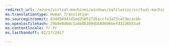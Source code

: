 ```yaml
---
redirect_url: /azure/virtual-machines/windows/sqlclassic/virtual-machines-windows-classic-sql-connect
ms.translationtype: Human Translation
ms.sourcegitcommit: 03dd58942d5ed2585172baccfe3a73ca53ecac6b
ms.openlocfilehash: 29bde8d60c1a4b86109dbb08696befd3236b53a9
ms.contentlocale: fr-fr
ms.lasthandoff: 02/17/2017

---
```

